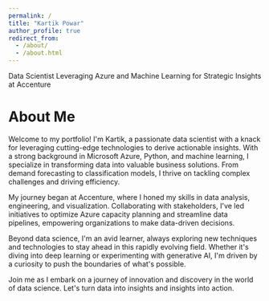 ```yaml
---
permalink: /
title: "Kartik Powar"
author_profile: true
redirect_from: 
  - /about/
  - /about.html
---
```


Data Scientist Leveraging Azure and Machine Learning for Strategic Insights at Accenture

About Me
======
Welcome to my portfolio! I'm Kartik, a passionate data scientist with a knack for leveraging cutting-edge technologies to derive actionable insights. With a strong background in Microsoft Azure, Python, and machine learning, I specialize in transforming data into valuable business solutions. From demand forecasting to classification models, I thrive on tackling complex challenges and driving efficiency.

My journey began at Accenture, where I honed my skills in data analysis, engineering, and visualization. Collaborating with stakeholders, I've led initiatives to optimize Azure capacity planning and streamline data pipelines, empowering organizations to make data-driven decisions.

Beyond data science, I'm an avid learner, always exploring new techniques and technologies to stay ahead in this rapidly evolving field. Whether it's diving into deep learning or experimenting with generative AI, I'm driven by a curiosity to push the boundaries of what's possible.

Join me as I embark on a journey of innovation and discovery in the world of data science. Let's turn data into insights and insights into action.


